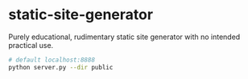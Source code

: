 # static-site-generator
Purely educational, rudimentary static site generator with no intended practical use.


```bash
# default localhost:8888
python server.py --dir public
```